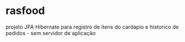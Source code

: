 # rasfood
projeto JPA Hibernate para registro de itens do cardapio e historico de pedidos - sem servidor de aplicação
